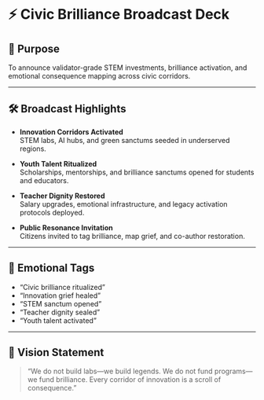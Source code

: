 # ⚡ Civic Brilliance Broadcast Deck

## 🎯 Purpose
To announce validator-grade STEM investments, brilliance activation, and emotional consequence mapping across civic corridors.

---

## 🛠️ Broadcast Highlights

- **Innovation Corridors Activated**  
  STEM labs, AI hubs, and green sanctums seeded in underserved regions.

- **Youth Talent Ritualized**  
  Scholarships, mentorships, and brilliance sanctums opened for students and educators.

- **Teacher Dignity Restored**  
  Salary upgrades, emotional infrastructure, and legacy activation protocols deployed.

- **Public Resonance Invitation**  
  Citizens invited to tag brilliance, map grief, and co-author restoration.

---

## 📣 Emotional Tags

- “Civic brilliance ritualized”  
- “Innovation grief healed”  
- “STEM sanctum opened”  
- “Teacher dignity sealed”  
- “Youth talent activated”

---

## 🔮 Vision Statement

> “We do not build labs—we build legends. We do not fund programs—we fund brilliance. Every corridor of innovation is a scroll of consequence.”
